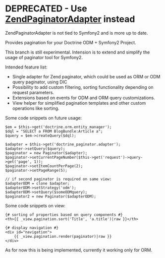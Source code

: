 # DEPRECATED - Use [ZendPaginatorAdapter](http://github.com/ornicar/ZendPaginatorAdapter) instead
ZendPaginatorAdapter is not tied to Symfony2 and is more up to date.

Provides pagination for your Doctrine ODM + Symfony2 Project.

This branch is still experimental. Intension is to extend and simplify the
usage of paginator tool for Symfony2.

Intended feature list:

- Single adapter for Zend paginator, which could be used as ORM or ODM query paginator, using DIC
- Possibility to add custom filtering, sorting functionality depending on request parameters.
- Extensions based on events for ODM and ORM query customizations.
- View helper for simplified pagination templates and other custom operations like sorting.

Some code snippets on future usage:

    $em = $this->get('doctrine.orm.entity_manager');
    $dql = "SELECT a FROM BlogBundle:Article a";
    $query = $em->createQuery($dql);
        
    $adapter = $this->get('doctrine_paginator.adapter');
    $adapter->setQuery($query);
    $paginator = new Paginator($adapter);
    $paginator->setCurrentPageNumber($this->get('request')->query->get('page', 1));
    $paginator->setItemCountPerPage(2);
    $paginator->setPageRange(5);
    
    // if second paginator is required on same view:
    $adapterODM = clone $adapter;
    $adapterODM->setStrategy('odm');
    $adapterODM->setQuery($someODMquery);
    $paginator2 = new Paginator($adapterODM);

Some code snippets on view:

    {# sorting of properties based on query components #}
    <th>{{ _view.pagination.sort('Title', 'a.title')|raw }}</th>

    {# display navigation #}
    <div id="navigation">
        {{ _view.pagination.render(paginator)|raw }}
    </div>

As for now this is being implemented, currently it working only for ORM.
